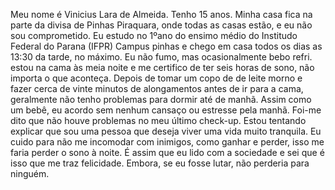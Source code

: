 Meu nome é Vinicius Lara de Almeida. Tenho 15 anos. Minha casa fica na parte da divisa de Pinhas Piraquara, onde todas as casas estão, e eu não sou comprometido. Eu estudo no 1ºano do ensimo médio do Institudo Federal do Parana (IFPR) Campus pinhas e chego em casa todos os dias as 13:30 da tarde, no máximo. Eu não fumo, mas ocasionalmente bebo refri. estou na cama às meia noite e me certifico de ter seis horas de sono, não importa o que aconteça. Depois de tomar um copo de de leite morno e fazer cerca de vinte minutos de alongamentos antes de ir para a cama, geralmente não tenho problemas para dormir até de manhã. Assim como um bebê, eu acordo sem nenhum cansaço ou estresse pela manhã. Foi-me dito que não houve problemas no meu último check-up. Estou tentando explicar que sou uma pessoa que deseja viver uma vida muito tranquila. Eu cuido para não me incomodar com inimigos, como ganhar e perder, isso me faria perder o sono à noite. É assim que eu lido com a sociedade e sei que é isso que me traz felicidade. Embora, se eu fosse lutar, não perderia para ninguém.
